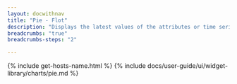 ```yaml
---
layout: docwithnav
title: "Pie - Flot"
description: "Displays the latest values of the attributes or time series data for multiple entities in a pie chart. Supports numeric values only."
breadcrumbs: "true"
breadcrumbs-steps: "2"

---
```

{% include get-hosts-name.html %}
{% include docs/user-guide/ui/widget-library/charts/pie.md %}

